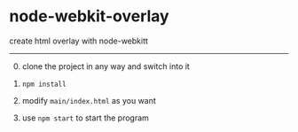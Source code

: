 # node-webkit-overlay
create html overlay with node-webkitt

--------

0. clone the project in any way and switch into it

1. `npm install`

2. modify `main/index.html` as you want

3. use `npm start` to start the program